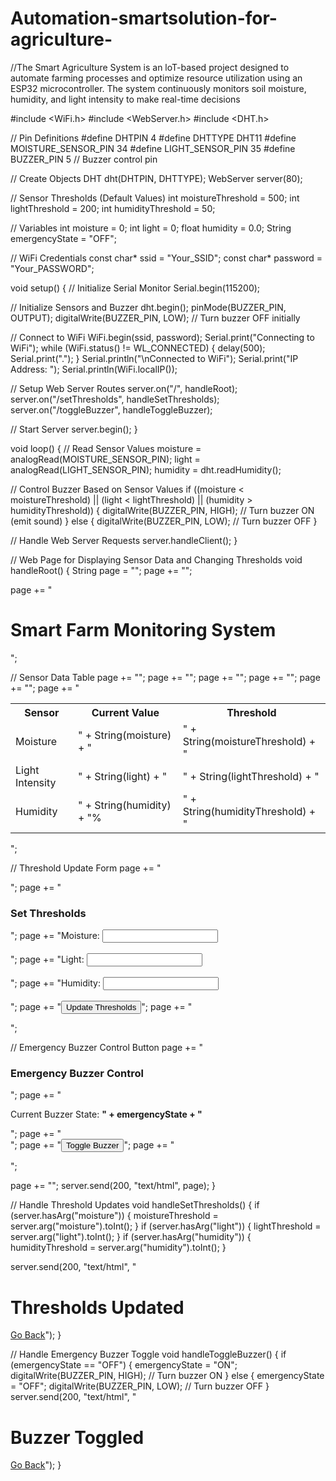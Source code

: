 # Automation-smartsolution-for-agriculture-
//The Smart Agriculture System is an loT-based project designed to automate farming processes and optimize resource utilization using an ESP32 microcontroller. The system continuously monitors soil moisture, humidity, and light intensity to make real-time decisions

#include <WiFi.h>
#include <WebServer.h>
#include <DHT.h>

// Pin Definitions
#define DHTPIN 4
#define DHTTYPE DHT11
#define MOISTURE_SENSOR_PIN 34
#define LIGHT_SENSOR_PIN 35
#define BUZZER_PIN 5 // Buzzer control pin

// Create Objects
DHT dht(DHTPIN, DHTTYPE);
WebServer server(80);

// Sensor Thresholds (Default Values)
int moistureThreshold = 500;
int lightThreshold = 200;
int humidityThreshold = 50;

// Variables
int moisture = 0;
int light = 0;
float humidity = 0.0;
String emergencyState = "OFF";

// WiFi Credentials
const char* ssid = "Your_SSID";
const char* password = "Your_PASSWORD";

void setup() {
  // Initialize Serial Monitor
  Serial.begin(115200);

  // Initialize Sensors and Buzzer
  dht.begin();
  pinMode(BUZZER_PIN, OUTPUT);
  digitalWrite(BUZZER_PIN, LOW); // Turn buzzer OFF initially

  // Connect to WiFi
  WiFi.begin(ssid, password);
  Serial.print("Connecting to WiFi");
  while (WiFi.status() != WL_CONNECTED) {
    delay(500);
    Serial.print(".");
  }
  Serial.println("\nConnected to WiFi");
  Serial.print("IP Address: ");
  Serial.println(WiFi.localIP());

  // Setup Web Server Routes
  server.on("/", handleRoot);
  server.on("/setThresholds", handleSetThresholds);
  server.on("/toggleBuzzer", handleToggleBuzzer);

  // Start Server
  server.begin();
}

void loop() {
  // Read Sensor Values
  moisture = analogRead(MOISTURE_SENSOR_PIN);
  light = analogRead(LIGHT_SENSOR_PIN);
  humidity = dht.readHumidity();

  // Control Buzzer Based on Sensor Values
  if ((moisture < moistureThreshold) || (light < lightThreshold) || (humidity > humidityThreshold)) {
    digitalWrite(BUZZER_PIN, HIGH); // Turn buzzer ON (emit sound)
  } else {
    digitalWrite(BUZZER_PIN, LOW); // Turn buzzer OFF
  }

  // Handle Web Server Requests
  server.handleClient();
}

// Web Page for Displaying Sensor Data and Changing Thresholds
void handleRoot() {
  String page = "<!DOCTYPE html><html><head><title>Smart Farm Monitoring</title>";
  page += "<style>";
  page += "body { font-family: Arial, sans-serif; margin: 20px; }";
  page += "table { border-collapse: collapse; width: 100%; margin-bottom: 20px; }";
  page += "th, td { border: 1px solid #ddd; padding: 8px; text-align: center; }";
  page += "th { background-color: #4CAF50; color: white; }";
  page += "tr:nth-child(even) { background-color: #f2f2f2; }";
  page += "tr:hover { background-color: #ddd; }";
  page += ".button { background-color: #4CAF50; color: white; border: none; padding: 10px 20px; text-align: center; text-decoration: none; font-size: 16px; margin: 4px 2px; cursor: pointer; }";
  page += ".button:hover { background-color: #45a049; }";
  page += "</style></head><body>";

  page += "<h1>Smart Farm Monitoring System</h1>";
  
  // Sensor Data Table
  page += "<table>";
  page += "<tr><th>Sensor</th><th>Current Value</th><th>Threshold</th></tr>";
  page += "<tr><td>Moisture</td><td>" + String(moisture) + "</td><td>" + String(moistureThreshold) + "</td></tr>";
  page += "<tr><td>Light Intensity</td><td>" + String(light) + "</td><td>" + String(lightThreshold) + "</td></tr>";
  page += "<tr><td>Humidity</td><td>" + String(humidity) + "%</td><td>" + String(humidityThreshold) + "</td></tr>";
  page += "</table>";

  // Threshold Update Form
  page += "<form action='/setThresholds' method='GET'>";
  page += "<h3>Set Thresholds</h3>";
  page += "Moisture: <input type='number' name='moisture' value='" + String(moistureThreshold) + "'><br><br>";
  page += "Light: <input type='number' name='light' value='" + String(lightThreshold) + "'><br><br>";
  page += "Humidity: <input type='number' name='humidity' value='" + String(humidityThreshold) + "'><br><br>";
  page += "<input class='button' type='submit' value='Update Thresholds'>";
  page += "</form>";

  // Emergency Buzzer Control Button
  page += "<h3>Emergency Buzzer Control</h3>";
  page += "<p>Current Buzzer State: <b>" + emergencyState + "</b></p>";
  page += "<form action='/toggleBuzzer' method='GET'>";
  page += "<button class='button' type='submit'>Toggle Buzzer</button>";
  page += "</form>";

  page += "</body></html>";
  server.send(200, "text/html", page);
}

// Handle Threshold Updates
void handleSetThresholds() {
  if (server.hasArg("moisture")) {
    moistureThreshold = server.arg("moisture").toInt();
  }
  if (server.hasArg("light")) {
    lightThreshold = server.arg("light").toInt();
  }
  if (server.hasArg("humidity")) {
    humidityThreshold = server.arg("humidity").toInt();
  }

  server.send(200, "text/html", "<h1>Thresholds Updated</h1><a href='/'>Go Back</a>");
}

// Handle Emergency Buzzer Toggle
void handleToggleBuzzer() {
  if (emergencyState == "OFF") {
    emergencyState = "ON";
    digitalWrite(BUZZER_PIN, HIGH); // Turn buzzer ON
  } else {
    emergencyState = "OFF";
    digitalWrite(BUZZER_PIN, LOW); // Turn buzzer OFF
  }
  server.send(200, "text/html", "<h1>Buzzer Toggled</h1><a href='/'>Go Back</a>");
}

